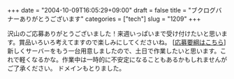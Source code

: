 +++
date = "2004-10-09T16:05:29+09:00"
draft = false
title = "ブクログバナーありがとうございます"
categories = ["tech"]
slug = "1209"
+++

沢山のご応募ありがとうございました！来週いっぱいまで受け付けたいと思います。賞品いろいろ考えてますので楽しみにしてくださいね。
[<a href="http://ieiriblog.jugem.jp/?eid=136" target="_blank">応募要綱はこちら</a>]
新しくサーバーをもう一台用意しましたので、土日で作業したいと思います。これで軽くなるかな。作業中は一時的に不安定になることもあるかもしれませんがご了承ください。
ドメインもとりました。
